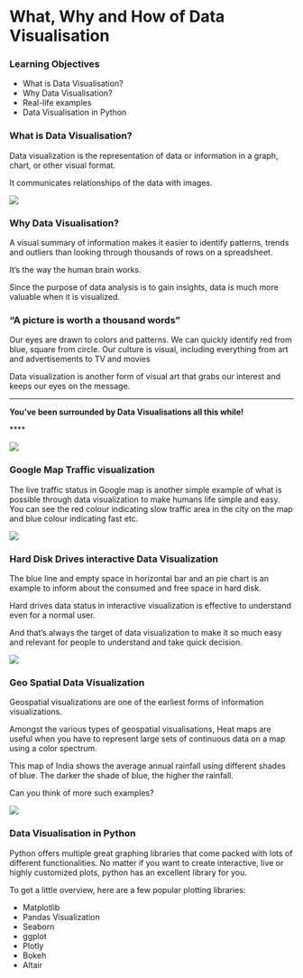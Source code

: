 # What, Why and How of Data Visualisation

### Learning Objectives

* What is Data Visualisation?
* Why Data Visualisation?
* Real-life examples
* Data Visualisation in Python

### What is Data Visualisation?

Data visualization is the representation of data or information in a graph, chart, or other visual format.

It communicates relationships of the data with images. 

![](https://lh4.googleusercontent.com/degKsz78GXgkcXbS6ruggxOJqDFX-Yv887hpV3wD7DhnVmIJ49oJkTxBcWcfH4uzu0v90CpNsOGhsTyFaB9xME_ITmHMbJjTpKsT7fjmDisiID2Pnu-AtH6U2GwVFHaLaBvFhDWPSAY=s0)

### **Why Data Visualisation?**

A visual summary of information makes it easier to identify patterns, trends and outliers than looking through thousands of rows on a spreadsheet. 

It’s the way the human brain works. 

Since the purpose of data analysis is to gain insights, data is much more valuable when it is visualized. 

### “A picture is worth a thousand words”

Our eyes are drawn to colors and patterns. We can quickly identify red from blue, square from circle. Our culture is visual, including everything from art and advertisements to TV and movies

Data visualization is another form of visual art that grabs our interest and keeps our eyes on the message.   
****

 **You’ve been surrounded by Data Visualisations all this while!**

\*\*\*\*

![](https://lh3.googleusercontent.com/sFuqOMRgXdxPtyBWJioX8Ea5tInEYf6MOvmi3qgAeWF-KM0pGGdOCWrPU7ouhCyZqr_D4ac3lUsG58YRGbKsd78q1gsRVM9ydT7e4E9HZKCLCHRPgYwnxqvDN3xmiCDkH2sq3ae4kPA=s0)

### **Google Map Traffic visualization**

The live traffic status in Google map is another simple example of what is possible through data visualization to make humans life simple and easy. You can see the red colour indicating slow traffic area in the city on the map and blue colour indicating fast etc.

![](https://lh4.googleusercontent.com/mFEJJwuGuUfJAfIeodTNf95IhcGywjN6YZvZClrPEE-EpzghcO-0Msu1XiDScLHs_qFDFm216vL0esVpHEbXUOJ09Yz2YNb34h8dA5K5rG0EJ27adCOjdUsKRqbaj-H9tcLQI1S9zCU=s0)

### Hard Disk Drives interactive Data Visualization

The blue line and empty space in horizontal bar and an pie chart is an example to inform about the consumed and free space in hard disk. 

Hard drives data status in interactive visualization is effective to understand even for a normal user. 

And that’s always the target of data visualization to make it so much easy and relevant for people to understand and take quick decision.

![](https://lh4.googleusercontent.com/BDYTxAUuWaD5jpBjXlnLzia-T2IBjqxdABJq39G27JGCqTsWsXYc5Hk9WCdXAHXLScCLdz8Bit4lW4C9voI8AtUYlhWC8env8ROyapMdwmL5a30dFlDj4ulKqQvcTdkD7YbNssdFptE=s0)

### Geo Spatial Data Visualization

Geospatial visualizations are one of the earliest forms of information visualizations.

Amongst the various types of geospatial visualisations, Heat maps are useful when you have to represent large sets of continuous data on a map using a color spectrum.

This map of India shows the average annual rainfall using different shades of blue. The darker the shade of blue, the higher the rainfall.

Can you think of more such examples?

![](https://lh6.googleusercontent.com/T7M-zP6QVRtTjsVpmOy8gWCNOW5EfZRsasgaFAdU7UhkPmf9M-cVyRplP9GDG9ax76jCAWmAMglHCnpWs1sIls3o8-T8fT6m7Tw7WYCwy-ewQcQ0V9b5Fw7Y9y_Skeq908K2CQn6mzY=s0)

### Data Visualisation in Python

Python offers multiple great graphing libraries that come packed with lots of different functionalities. No matter if you want to create interactive, live or highly customized plots, python has an excellent library for you.

To get a little overview, here are a few popular plotting libraries:

* Matplotlib
* Pandas Visualization
* Seaborn
* ggplot
* Plotly
* Bokeh
* Altair

